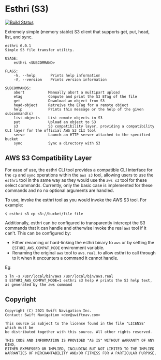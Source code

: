 # Esthri (S3)

[![Build Status](https://jenkins.ci.swift-nav.com/buildStatus/icon?job=swift-nav%2Festhri%2Fmaster)](https://jenkins.ci.swift-nav.com/job/swift-nav/job/esthri/job/master/)

Extremely simple (memory stable) S3 client that supports get, put, head, list,
and sync.

```
esthri 6.0.1
Simple S3 file transfer utility.

USAGE:
    esthri <SUBCOMMAND>

FLAGS:
    -h, --help       Prints help information
    -V, --version    Prints version information

SUBCOMMANDS:
    abort           Manually abort a multipart upload
    etag            Compute and print the S3 ETag of the file
    get             Download an object from S3
    head-object     Retreive the ETag for a remote object
    help            Prints this message or the help of the given subcommand(s)
    list-objects    List remote objects in S3
    put             Upload an object to S3
    s3              S3 compatibility layer, providing a compatibility CLI layer for the official AWS S3 CLI tool
    serve           Launch an HTTP server attached to the specified bucket
    sync            Sync a directory with S3
```

## AWS S3 Compatibility Layer

For ease of use, the esthri CLI tool provides a compatible CLI interface for the
`cp` and `sync` operations within the `aws s3` tool, allowing users to use the
`esthri` tool in the same way as they would use the `aws s3` tool for these
select commands. Currently, only the basic case is implemented for these
commands and no no optional arguments are handled.

To use, invoke the esthri tool as you would invoke the AWS S3 tool. For example:

```
$ esthri s3 cp s3://bucket/file file
```

Additionally, esthri can be configured to transparently intercept the S3
commands that it can handle and otherwise invoke the real `aws` tool if it can't.
This can be configured by:

- Either renaming or hard-linking the esthri binary to `aws` or by setting the
  `ESTHRI_AWS_COMPAT_MODE` environment variable.
- Renaming the original `aws` tool to `aws.real`, to allow esthri to call
  through to it when it encounters a command it cannot handle.

Eg:

```
$ ln -s /usr/local/bin/aws /usr/local/bin/aws.real
$ ESTHRI_AWS_COMPAT_MODE=1 esthri s3 help # prints the S3 help text, as generated by the aws command
```
## Copyright

```
Copyright (C) 2021 Swift Navigation Inc.
Contact: Swift Navigation <dev@swiftnav.com>

This source is subject to the license found in the file 'LICENSE' which must be
be distributed together with this source. All other rights reserved.

THIS CODE AND INFORMATION IS PROVIDED "AS IS" WITHOUT WARRANTY OF ANY KIND,
EITHER EXPRESSED OR IMPLIED, INCLUDING BUT NOT LIMITED TO THE IMPLIED
WARRANTIES OF MERCHANTABILITY AND/OR FITNESS FOR A PARTICULAR PURPOSE.
```
